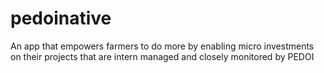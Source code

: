 # pedoinative
An app that empowers farmers to do more by enabling micro investments on their projects that are intern managed and closely monitored by PEDOI
